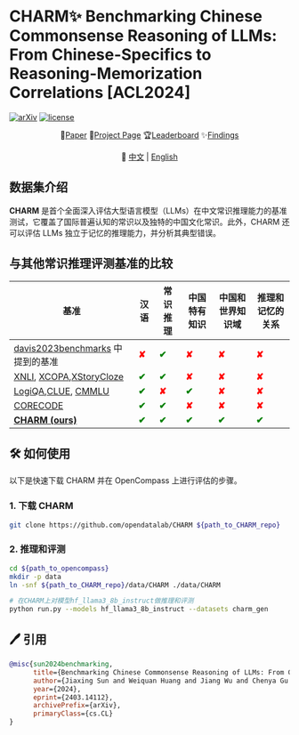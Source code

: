 # CHARM✨ Benchmarking Chinese Commonsense Reasoning of LLMs: From Chinese-Specifics to Reasoning-Memorization Correlations [ACL2024]
[![arXiv](https://img.shields.io/badge/arXiv-2403.14112-b31b1b.svg)](https://arxiv.org/abs/2403.14112)
[![license](https://img.shields.io/github/license/InternLM/opencompass.svg)](./LICENSE)
<div align="center">

📃[Paper](https://arxiv.org/abs/2403.14112)
🏰[Project Page](https://opendatalab.github.io/CHARM/)
🏆[Leaderboard](https://opendatalab.github.io/CHARM/leaderboard.html)
✨[Findings](https://opendatalab.github.io/CHARM/findings.html)
</div>

<div align="center">
    📖 <a href="./README_ZH.md">   中文</a> | <a href="./README.md">English</a>
</div>

## 数据集介绍

**CHARM** 是首个全面深入评估大型语言模型（LLMs）在中文常识推理能力的基准测试，它覆盖了国际普遍认知的常识以及独特的中国文化常识。此外，CHARM 还可以评估 LLMs 独立于记忆的推理能力，并分析其典型错误。


## 与其他常识推理评测基准的比较
<html lang="en">
        <table align="center">
            <thead class="fixed-header">
                <tr>
                    <th>基准</th>
                    <th>汉语</th>
                    <th>常识推理</th>
                    <th>中国特有知识</th>
                    <th>中国和世界知识域</th>
                    <th>推理和记忆的关系</th>
                </tr>
            </thead>
            <tr>
                <td><a href="https://arxiv.org/abs/2302.04752"> davis2023benchmarks</a> 中提到的基准</td>
                <td><strong><span style="color: red;">&#x2718;</span></strong></td>
                <td><strong><span style="color: green;">&#x2714;</span></strong></td>
                <td><strong><span style="color: red;">&#x2718;</span></strong></td>
                <td><strong><span style="color: red;">&#x2718;</span></strong></td>
                <td><strong><span style="color: red;">&#x2718;</span></strong></td>
            </tr>
            <tr>
                <td><a href="https://arxiv.org/abs/1809.05053"> XNLI</a>, <a
                        href="https://arxiv.org/abs/2005.00333">XCOPA</a>,<a
                        href="https://arxiv.org/abs/2112.10668">XStoryCloze</a></td>
                <td><strong><span style="color: green;">&#x2714;</span></strong></td>
                <td><strong><span style="color: green;">&#x2714;</span></strong></td>
                <td><strong><span style="color: red;">&#x2718;</span></strong></td>
                <td><strong><span style="color: red;">&#x2718;</span></strong></td>
                <td><strong><span style="color: red;">&#x2718;</span></strong></td>
            </tr>
            <tr>
                <td><a href="https://arxiv.org/abs/2007.08124">LogiQA</a>,<a
                        href="https://arxiv.org/abs/2004.05986">CLUE</a>, <a
                        href="https://arxiv.org/abs/2306.09212">CMMLU</a></td>
                <td><strong><span style="color: green;">&#x2714;</span></strong></td>
                <td><strong><span style="color: red;">&#x2718;</span></strong></td>
                <td><strong><span style="color: green;">&#x2714;</span></strong></td>
                <td><strong><span style="color: red;">&#x2718;</span></strong></td>
                <td><strong><span style="color: red;">&#x2718;</span></strong></td>
            </tr>
            <tr>
                <td><a href="https://arxiv.org/abs/2312.12853">CORECODE</a> </td>
                <td><strong><span style="color: green;">&#x2714;</span></strong></td>
                <td><strong><span style="color: green;">&#x2714;</span></strong></td>
                <td><strong><span style="color: red;">&#x2718;</span></strong></td>
                <td><strong><span style="color: red;">&#x2718;</span></strong></td>
                <td><strong><span style="color: red;">&#x2718;</span></strong></td>
            </tr>
            <tr>
                <td><strong><a href="https://arxiv.org/abs/2403.14112">CHARM (ours)</a> </strong></td>
                <td><strong><span style="color: green;">&#x2714;</span></strong></td>
                <td><strong><span style="color: green;">&#x2714;</span></strong></td>
                <td><strong><span style="color: green;">&#x2714;</span></strong></td>
                <td><strong><span style="color: green;">&#x2714;</span></strong></td>
                <td><strong><span style="color: green;">&#x2714;</span></strong></td>
            </tr>
        </table>


## 🛠️ 如何使用
以下是快速下载 CHARM 并在 OpenCompass 上进行评估的步骤。

### 1. 下载 CHARM
```bash
git clone https://github.com/opendatalab/CHARM ${path_to_CHARM_repo}
```
### 2. 推理和评测
```bash
cd ${path_to_opencompass}
mkdir -p data
ln -snf ${path_to_CHARM_repo}/data/CHARM ./data/CHARM

# 在CHARM上对模型hf_llama3_8b_instruct做推理和评测
python run.py --models hf_llama3_8b_instruct --datasets charm_gen
```

## 🖊️ 引用
```bibtex
@misc{sun2024benchmarking,
      title={Benchmarking Chinese Commonsense Reasoning of LLMs: From Chinese-Specifics to Reasoning-Memorization Correlations},
      author={Jiaxing Sun and Weiquan Huang and Jiang Wu and Chenya Gu and Wei Li and Songyang Zhang and Hang Yan and Conghui He},
      year={2024},
      eprint={2403.14112},
      archivePrefix={arXiv},
      primaryClass={cs.CL}
}
```
